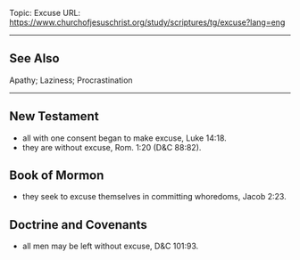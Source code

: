 Topic: Excuse
URL: https://www.churchofjesuschrist.org/study/scriptures/tg/excuse?lang=eng

---

## See Also

Apathy; Laziness; Procrastination

---

## New Testament

- all with one consent began to make excuse, Luke 14:18.
- they are without excuse, Rom. 1:20 (D&C 88:82).

## Book of Mormon

- they seek to excuse themselves in committing whoredoms, Jacob 2:23.

## Doctrine and Covenants

- all men may be left without excuse, D&C 101:93.

